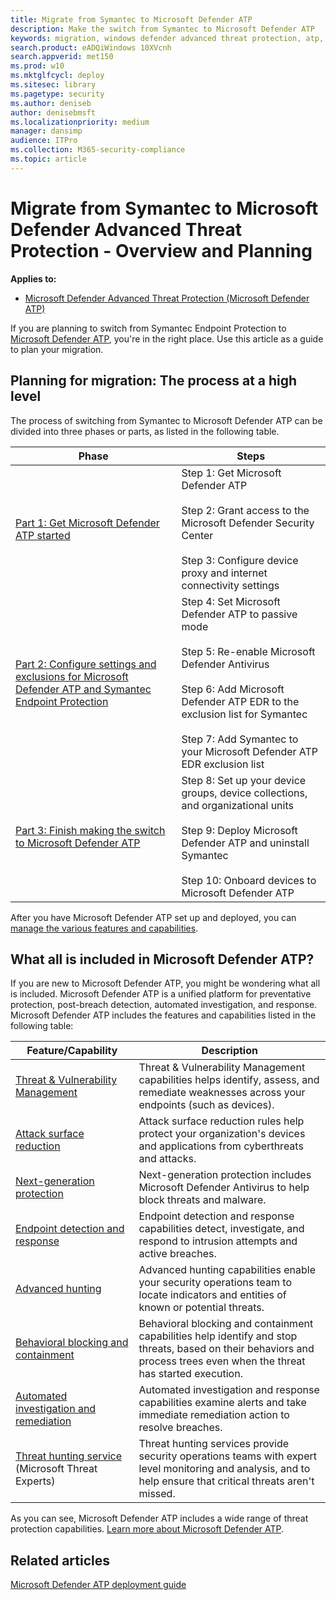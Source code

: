 ```yaml
---
title: Migrate from Symantec to Microsoft Defender ATP
description: Make the switch from Symantec to Microsoft Defender ATP
keywords: migration, windows defender advanced threat protection, atp, edr
search.product: eADQiWindows 10XVcnh
search.appverid: met150
ms.prod: w10
ms.mktglfcycl: deploy
ms.sitesec: library
ms.pagetype: security
ms.author: deniseb
author: denisebmsft
ms.localizationpriority: medium
manager: dansimp
audience: ITPro
ms.collection: M365-security-compliance 
ms.topic: article
---
```


# Migrate from Symantec to Microsoft Defender Advanced Threat Protection - Overview and Planning

**Applies to:**

- [Microsoft Defender Advanced Threat Protection (Microsoft Defender ATP)](https://go.microsoft.com/fwlink/p/?linkid=2069559)

If you are planning to switch from Symantec Endpoint Protection to [Microsoft Defender ATP](https://docs.microsoft.com/windows/security/threat-protection), you're in the right place. Use this article as a guide to plan your migration.  

## Planning for migration: The process at a high level

The process of switching from Symantec to Microsoft Defender ATP can be divided into three phases or parts, as listed in the following table. 

|Phase |Steps |
|--|--|
|[Part 1: Get Microsoft Defender ATP started](symantec-to-microsoft-defender-atp-part1.md) |Step 1: Get Microsoft Defender ATP<br/><br/>Step 2: Grant access to the Microsoft Defender Security Center<br/><br/>Step 3: Configure device proxy and internet connectivity settings |
|[Part 2: Configure settings and exclusions for Microsoft Defender ATP and Symantec Endpoint Protection](symantec-to-microsoft-defender-atp-part2.md) |Step 4: Set Microsoft Defender ATP to passive mode<br/><br/>Step 5: Re-enable Microsoft Defender Antivirus <br/><br/>Step 6: Add Microsoft Defender ATP EDR to the exclusion list for Symantec<br/><br/>Step 7: Add Symantec to your Microsoft Defender ATP EDR exclusion list |
|[Part 3: Finish making the switch to Microsoft Defender ATP](symantec-to-microsoft-defender-atp-part3.md) | Step 8: Set up your device groups, device collections, and organizational units<br/><br/>Step 9: Deploy Microsoft Defender ATP and uninstall Symantec<br/><br/>Step 10: Onboard devices to Microsoft Defender ATP |

After you have Microsoft Defender ATP set up and deployed, you can [manage the various features and capabilities](microsoft-defender-atp-post-migration-management.md).

## What all is included in Microsoft Defender ATP?

If you are new to Microsoft Defender ATP, you might be wondering what all is included. Microsoft Defender ATP is a unified platform for preventative protection, post-breach detection, automated investigation, and response. Microsoft Defender ATP includes the features and capabilities listed in the following table:

| Feature/Capability | Description |
|---|---|
| [Threat & Vulnerability Management](https://docs.microsoft.com/windows/security/threat-protection/microsoft-defender-atp/next-gen-threat-and-vuln-mgt) | Threat & Vulnerability Management capabilities helps identify, assess, and remediate weaknesses across your endpoints (such as devices). |
| [Attack surface reduction](https://docs.microsoft.com/windows/security/threat-protection/microsoft-defender-atp/overview-attack-surface-reduction) | Attack surface reduction rules help protect your organization's devices and applications from cyberthreats and attacks. |
| [Next-generation protection](https://docs.microsoft.com/windows/security/threat-protection/windows-defender-antivirus/windows-defender-antivirus-in-windows-10) | Next-generation protection includes Microsoft Defender Antivirus to help block threats and malware. |
| [Endpoint detection and response](https://docs.microsoft.com/windows/security/threat-protection/microsoft-defender-atp/overview-endpoint-detection-response) | Endpoint detection and response capabilities detect, investigate, and respond to intrusion attempts and active breaches.  |
| [Advanced hunting](advanced-hunting-overview.md) | Advanced hunting capabilities enable your security operations team to locate indicators and entities of known or potential threats. |
| [Behavioral blocking and containment](https://docs.microsoft.com/windows/security/threat-protection/microsoft-defender-atp/behavioral-blocking-containment) | Behavioral blocking and containment capabilities help identify and stop threats, based on their behaviors and process trees even when the threat has started execution. |
| [Automated investigation and remediation](https://docs.microsoft.com/windows/security/threat-protection/microsoft-defender-atp/automated-investigations) | Automated investigation and response capabilities examine alerts and take immediate remediation action to resolve breaches. |
| [Threat hunting service](https://docs.microsoft.com/windows/security/threat-protection/microsoft-defender-atp/microsoft-threat-experts) (Microsoft Threat Experts) | Threat hunting services provide security operations teams with expert level monitoring and analysis, and to help ensure that critical threats aren't missed. |

As you can see, Microsoft Defender ATP includes a wide range of threat protection capabilities. [Learn more about Microsoft Defender ATP](https://docs.microsoft.com/windows/security/threat-protection).

## Related articles

[Microsoft Defender ATP deployment guide](https://docs.microsoft.com/windows/security/threat-protection/microsoft-defender-atp/deployment-phases)


